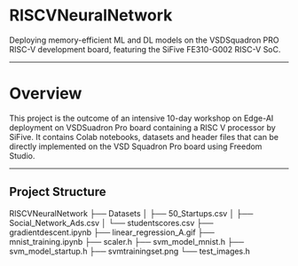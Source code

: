 # RISCVNeuralNetwork

Deploying memory-efficient ML and DL models on the VSDSquadron PRO RISC-V development board, featuring the SiFive FE310-G002 RISC-V SoC.  

---
# Overview

This project is the outcome of an intensive 10-day workshop on Edge-AI deployment on VSDSuadron Pro board containing a RISC V processor by SiFive. It contains Colab notebooks, datasets and header files that can be directly implemented on the VSD Squadron Pro board using Freedom Studio.

---
## Project Structure
RISCVNeuralNetwork
├── Datasets
│ ├── 50_Startups.csv
│ ├── Social_Network_Ads.csv
│ └── studentscores.csv
├── gradientdescent.ipynb
├── linear_regression_A.gif
├── mnist_training.ipynb
├── scaler.h
├── svm_model_mnist.h
├── svm_model_startup.h
├── svmtrainingset.png
└── test_images.h

